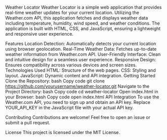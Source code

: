 Weather Locator
Weather Locator is a simple web application that provides real-time weather updates for your current location. Utilizing the Weather.com API, this application fetches and displays weather data including temperature, humidity, wind speed, and weather conditions. The application is built with HTML, CSS, and JavaScript, ensuring a lightweight and responsive user experience.

Features
Location Detection: Automatically detects your current location using browser geolocation.
Real-Time Weather Data: Fetches up-to-date weather information from Weather.com API.
User-Friendly Interface: Clean and intuitive design for a seamless user experience.
Responsive Design: Ensures compatibility across various devices and screen sizes.
Technologies Used
HTML: Structure of the web pages.
CSS: Styling and layout.
JavaScript: Dynamic content and API integration.
Getting Started
Clone the Repository:
bash
Copy code
git clone https://github.com/yourusername/weather-locator.git
Navigate to the Project Directory:
bash
Copy code
cd weather-locator
Open index.html in your Browser:
bash
Copy code
open index.html
API Integration
To use the Weather.com API, you need to sign up and obtain an API key. Replace YOUR_API_KEY in the JavaScript file with your actual API key.

Contributing
Contributions are welcome! Feel free to open an issue or submit a pull request.

License
This project is licensed under the MIT License.
